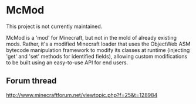 # McMod

This project is not currently maintained.

McMod is a 'mod' for Minecraft, but not in the mold of already existing mods. Rather, it's a modified Minecraft loader that uses the ObjectWeb ASM bytecode manipulation framework to modify its classes at runtime (injecting 'get' and 'set' methods for identified fields), allowing custom modifications to be built using an easy-to-use API for end users.

## Forum thread
http://www.minecraftforum.net/viewtopic.php?f=25&t=128984
